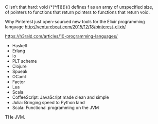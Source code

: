

C isn’t that hard: void (*(*f[])())() defines f as an array of unspecified size, of pointers to functions that return pointers to functions that return void.


Why Pinterest just open-sourced new tools for the Elixir programming language
http://venturebeat.com/2015/12/18/pinterest-elixir/


https://h3rald.com/articles/10-programming-languages/

- Haskell
- Erlang
- Io
- PLT scheme
- Clojure
- Spueak
- OCaml
- Factor
- Lua
- Scala
- CoffeeScript: JavaScript made clean and simple
- Julia: Bringing speed to Python land
- Scala: Functional programming on the JVM

THe JVM.
